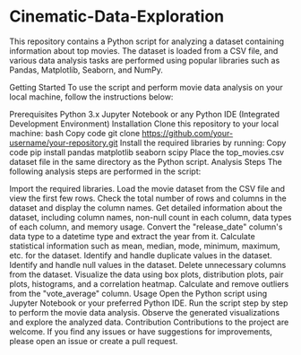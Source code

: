# Cinematic-Data-Exploration
This repository contains a Python script for analyzing a dataset containing information about top movies. The dataset is loaded from a CSV file, and various data analysis tasks are performed using popular libraries such as Pandas, Matplotlib, Seaborn, and NumPy.

Getting Started
To use the script and perform movie data analysis on your local machine, follow the instructions below:

Prerequisites
Python 3.x
Jupyter Notebook or any Python IDE (Integrated Development Environment)
Installation
Clone this repository to your local machine:
bash
Copy code
git clone https://github.com/your-username/your-repository.git
Install the required libraries by running:
Copy code
pip install pandas matplotlib seaborn scipy
Place the top_movies.csv dataset file in the same directory as the Python script.
Analysis Steps
The following analysis steps are performed in the script:

Import the required libraries.
Load the movie dataset from the CSV file and view the first few rows.
Check the total number of rows and columns in the dataset and display the column names.
Get detailed information about the dataset, including column names, non-null count in each column, data types of each column, and memory usage.
Convert the "release_date" column's data type to a datetime type and extract the year from it.
Calculate statistical information such as mean, median, mode, minimum, maximum, etc. for the dataset.
Identify and handle duplicate values in the dataset.
Identify and handle null values in the dataset.
Delete unnecessary columns from the dataset.
Visualize the data using box plots, distribution plots, pair plots, histograms, and a correlation heatmap.
Calculate and remove outliers from the "vote_average" column.
Usage
Open the Python script using Jupyter Notebook or your preferred Python IDE.
Run the script step by step to perform the movie data analysis.
Observe the generated visualizations and explore the analyzed data.
Contribution
Contributions to the project are welcome. If you find any issues or have suggestions for improvements, please open an issue or create a pull request.
